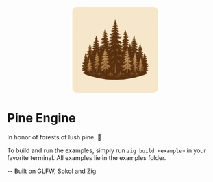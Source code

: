 <!-- ![pine-engine-logo](pine-engine-logo.png) -->

<p align="center">
    <img src="pine-engine-logo.png" alt="pine engine logo" width="200" style="border-radius: 5%"/>
</p>

# Pine Engine

In honor of forests of lush pine. 🌿

To build and run the examples, simply run `zig build <example>` in your favorite terminal. All examples lie in the examples folder.

-- Built on GLFW, Sokol and Zig
